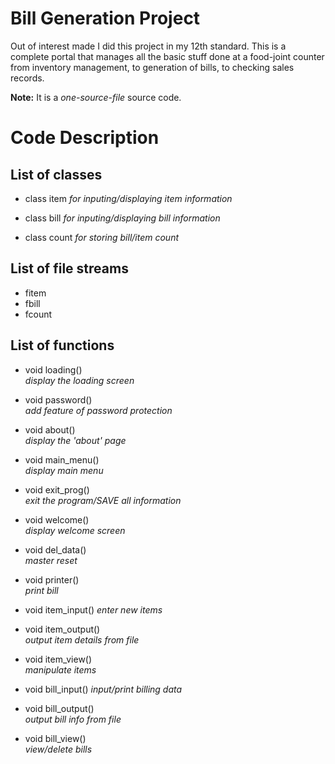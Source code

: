 Bill Generation Project
=======================

Out of interest made I did this project in my 12th standard. This is a complete portal that manages all the basic stuff done at a food-joint counter from inventory management, to generation of bills, to checking sales records.

**Note:** It is a *one-source-file* source code.



Code Description
================


List of classes
---------------

- class item
*for inputing/displaying item information*

- class bill
*for inputing/displaying bill information*

- class count
*for storing bill/item count*


List of file streams
--------------------

- fitem
- fbill
- fcount

List of functions
-----------------

- void loading()	
*display the loading screen*

- void password()	
*add feature of password protection*

- void about()	
*display the 'about' page*

- void main_menu()	
*display main menu*

- void exit_prog()	
*exit the program/SAVE all information*

- void welcome()	
*display welcome screen*

- void del_data()	
*master reset*

- void printer()	
*print bill*

- void item_input()	
*enter new items*

- void item_output()	
*output item details from file*

- void item_view()	
*manipulate items*

- void bill_input()	
*input/print billing data*

- void bill_output()	
*output bill info from file*

- void bill_view()	
*view/delete bills*
